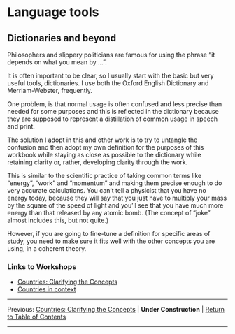 # Language tools

## Dictionaries and beyond

Philosophers and slippery politicians are famous for using the phrase “it depends on what you mean by …”.

It is often important to be clear, so I usually start with the basic but very useful tools, dictionaries. I use both the Oxford English Dictionary and Merriam-Webster, frequently.

One problem, is that normal usage is often confused and less precise than needed for some purposes and this is reflected in the dictionary because they are supposed to represent a distillation of common usage in speech and print.

The solution I adopt in this and other work is to try to untangle the confusion and then adopt my own definition for the purposes of this workbook while staying as close as possible to the dictionary while retaining clarity or, rather, developing clarity through the work.

This is similar to the scientific practice of taking common terms like “energy”, “work” and “momentum” and making them precise enough to do very accurate calculations. You can’t tell a physicist that you have no energy today, because they will say that you just have to multiply your mass by the square of the speed of light and you’ll see that you have much more energy than that released by any atomic bomb. (The concept of “joke” almost includes this, but not quite.)

However, if you are going to fine-tune a definition for specific areas of study, you need to make sure it fits well with the other concepts you are using, in a coherent theory.

### Links to Workshops

* [Countries: Clarifying the Concepts](../../../firstworkshops/nationstates/clarifyingconcepts)
* [Countries in context](../../../firstworkshops/nationstates/countriesincontext)

***
Previous: [Countries: Clarifying the Concepts](../../../firstworkshops/nationstates/clarifyingconceptsreview) | **Under Construction** | [Return to Table of Contents](../../../index)
***
